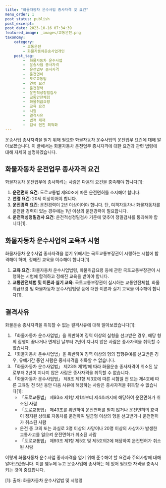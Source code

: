 ```yaml
---
title: "화물자동차 운수사업 종사자격 및 요건"
menu_order: 1
post_status: publish
post_excerpt: 
post_date: 2023-10-16 07:34:39
featured_image: _images/교통운전.png
taxonomy:
    category:
        - 교통운전
        - 화물자동차운송사업개인
    post_tag:
        -  화물자동차 운수사업
        -  운송사업 종사자격
        -  운전업무 종사자격
        -  운전면허
        -  도로교통법
        -  연령 요건
        -  운전경력
        -  운전적성정밀검사
        -  교통안전체험
        -  화물취급요령
        -  교육 요건
        -  시험
        -  결격사유
        -  법적 제재
        -  검색 엔진 최적화
---
```



운송사업 종사자격을 얻기 위해 필요한 화물자동차 운수사업의 운전업무 요건에 대해 알아보겠습니다. 이 글에서는 화물자동차 운전업무 종사자격에 대한 요건과 관련 법령에 대해 자세히 설명하겠습니다.

## 화물자동차 운전업무 종사자격 요건

화물자동차 운전업무에 종사하려는 사람은 다음의 요건을 충족해야 합니다[1]:

1. **운전면허 요건**: 도로교통법 제80조에 따른 운전면허를 소지해야 합니다.
2. **연령 요건**: 20세 이상이어야 합니다.
3. **운전경력 요건**: 운전경력이 2년 이상이어야 합니다. 단, 여객자동차나 화물자동차를 운전한 경력이 있는 경우에는 1년 이상의 운전경력이 필요합니다.
4. **운전적성정밀검사 요건**: 운전적성정밀검사 기준에 맞추어 정밀검사를 통과해야 합니다[1].

## 화물자동차 운수사업의 교육과 시험

화물자동차 운수사업 종사자격을 얻기 위해서는 국토교통부장관이 시행하는 시험에 합격해야 하며, 정해진 교육을 이수해야 합니다[1].

1. **교육 요건**: 화물자동차 운수사업법령, 화물취급요령 등에 관한 국토교통부장관이 시행하는 시험에 합격하고 정해진 교육을 받아야 합니다.
2. **교통안전체험 및 이론과 실기 교육**: 국토교통부장관이 실시하는 교통안전체험, 화물취급요령 및 화물자동차 운수사업법령 등에 대한 이론과 실기 교육을 이수해야 합니다[1].

## 결격사유

화물운송 종사자격을 취득할 수 없는 결격사유에 대해 알아보겠습니다[1]:

1. 「화물자동차 운수사업법」을 위반하여 징역 이상의 실형을 선고받은 경우, 해당 형의 집행이 끝나거나 면제된 날부터 2년이 지나지 않은 사람은 종사자격을 취득할 수 없습니다.
2. 「화물자동차 운수사업법」을 위반하여 징역 이상의 형의 집행유예를 선고받은 경우, 유예기간 중인 사람은 종사자격을 취득할 수 없습니다.
3. 「화물자동차 운수사업법」 제23조 제1항에 따라 화물운송 종사자격이 취소된 날로부터 2년이 지나지 않은 사람은 종사자격을 취득할 수 없습니다.
4. 「화물자동차 운수사업법」 제8조 제1항 제3호에 따른 시험일 전 또는 제4호에 따른 교육일 전 5년 동안 다음 사유에 해당하는 사람은 종사자격을 취득할 수 없습니다[1]:
   - 「도로교통법」 제93조 제1항 제1호부터 제4호까지에 해당하여 운전면허가 취소된 사람
   - 「도로교통법」 제43조를 위반하여 운전면허를 받지 않거나 운전면허의 효력이 정지된 상태로 자동차를 운전하여 벌금형 이상의 형을 선고받거나 운전면허가 취소된 사람
   - 운전 중 고의 또는 과실로 3명 이상의 사망이나 20명 이상의 사상자가 발생한 교통사고를 일으켜 운전면허가 취소된 사람
   - 「도로교통법」 제93조 제1항 제5호 및 제5호의2에 해당하여 운전면허가 취소된 사람

이렇게 화물자동차 운수사업 종사자격을 얻기 위해 준수해야 할 요건과 주의사항에 대해 알아보았습니다. 이를 염두에 두고 운송사업에 종사하는 데 있어 필요한 자격을 충족시키는 것이 중요합니다.

[1]: 출처: 화물자동차 운수사업법 및 시행령


